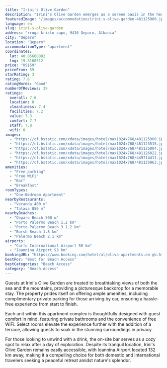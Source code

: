 ```yaml
---
title: "Irini's Olive Garden"
description: "Irini's Olive Garden emerges as a serene oasis in the heart of Qeparo, offering a unique blend of comfort and natural beauty."
featuredImage: "/images/accommodation/irini-s-olive-garden-481125900.jpg"
language: en
slug: irini-s-olive-garden
address: "rruga kristo capo, 9416 Qeparo, Albania"
city: "Qeparo"
location: "Qeparo"
accommodationType: "apartment"
coordinates:
  lat: 40.05660882
  lng: 19.8168512
price: "US$59"
priceFrom: 59
starRating: 3
rating: 7.6
ratingWords: "Good"
numberOfReviews: 39
ratings:
  overall: 7.6
  location: 8
  cleanliness: 7.4
  facilities: 7.2
  value: 7.3
  comfort: 7.7
  staff: 7.8
  wifi: 0
images:
  - "https://cf.bstatic.com/xdata/images/hotel/max1024x768/481125900.jpg?k=50717aff71a21d14ebb6afdc7c718423e0bc534b4f368a5af5de943452fd9441&o=&hp=1"
  - "https://cf.bstatic.com/xdata/images/hotel/max1024x768/481123515.jpg?k=432605edbf0389fda0aba67ae6df95fd59706f88422ea08bdd987f5286b53fc0&o=&hp=1"
  - "https://cf.bstatic.com/xdata/images/hotel/max1024x768/481125004.jpg?k=2160df70b94d8dd102866b24b8c3ee5baec207ed398afefb3af90afeed19d044&o=&hp=1"
  - "https://cf.bstatic.com/xdata/images/hotel/max1024x768/481126022.jpg?k=46978a65b61b560f0846233422c1bf79c2bb312a9a44d3470817418c83eb60a5&o=&hp=1"
  - "https://cf.bstatic.com/xdata/images/hotel/max1024x768/449714411.jpg?k=22d38a8c20002f4906569c4d310474706f745a3c9b804c524fee8b09a4b30ebd&o=&hp=1"
  - "https://cf.bstatic.com/xdata/images/hotel/max1024x768/481125963.jpg?k=a4496b471ac607aed66fbd4f0f07f53d95250094c2c3a92889e5b677bfcc2649&o=&hp=1"
amenities:
  - "Free parking"
  - "Free WiFi"
  - "Bar"
  - "Breakfast"
roomTypes:
  - "One-Bedroom Apartment"
nearbyRestaurants:
  - "Veranda 400 m"
  - "Talasa 850 m"
nearbyBeaches:
  - "Qeparo Beach 500 m"
  - "Porto Palermo Beach 1.2 km"
  - "Porto Palermo Beach 3 1.2 km"
  - "Borsh Beach 1.8 km"
  - "Palermo Beach 2.1 km"
airports:
  - "Corfu International Airport 50 km"
  - "Ioannina Airport 93 km"
bookingURL: "https://www.booking.com/hotel/al/oliva-apartments.en-gb.html?aid=8035640"
bestFor: "Best for Beach Access"
bestCategories: "Beach Access"
category: "Beach Access"
---
```


Guests at Irini's Olive Garden are treated to breathtaking views of both the sea and the mountains, providing a picturesque backdrop for a memorable stay. The property prides itself on offering ample amenities, including complimentary private parking for those arriving by car, ensuring a hassle-free experience from start to finish.

Each unit within this apartment complex is thoughtfully designed with guest comfort in mind, featuring private bathrooms and the convenience of free WiFi. Select rooms elevate the experience further with the addition of a terrace, allowing guests to soak in the stunning surroundings in privacy.

For those looking to unwind with a drink, the on-site bar serves as a cozy spot to relax after a day of exploration. Despite its tranquil location, Irini's Olive Garden remains easily accessible, with Ioannina Airport located 132 km away, making it a compelling choice for both domestic and international travelers seeking a peaceful retreat amidst nature's splendor.